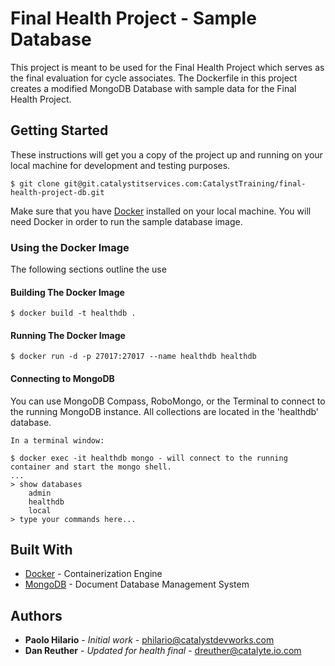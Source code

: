 # Final Health Project - Sample Database

This project is meant to be used for the Final Health Project which serves as the final evaluation for cycle associates.
The Dockerfile in this project creates a modified MongoDB
Database with sample data for the Final Health Project.

## Getting Started

These instructions will get you a copy of the project up and running on your local
machine for development and testing purposes.

	$ git clone git@git.catalystitservices.com:CatalystTraining/final-health-project-db.git

Make sure that you have [Docker](https://www.docker.com/products/overview) installed
on your local machine. You will need Docker in order to run the sample database image.

### Using the Docker Image

The following sections outline the use

#### Building The Docker Image

```
$ docker build -t healthdb .
```
#### Running The Docker Image

```
$ docker run -d -p 27017:27017 --name healthdb healthdb
```

#### Connecting to MongoDB

You can use MongoDB Compass, RoboMongo, or the Terminal to connect to the
running MongoDB instance. All collections are located in the 'healthdb' database.

```
In a terminal window:

$ docker exec -it healthdb mongo - will connect to the running container and start the mongo shell.
...
> show databases
	admin
	healthdb
	local
> type your commands here...
```

## Built With

* [Docker](https://www.docker.com/) - Containerization Engine
* [MongoDB](https://www.mongodb.com/) - Document Database Management System

## Authors

* **Paolo Hilario** - *Initial work* - [philario@catalystdevworks.com](mailto:philario@catalystdevworks.com)
* **Dan Reuther** - *Updated for health final* - [dreuther@catalyte.io.com](mailto:dreuther@catalyte.io.com)
